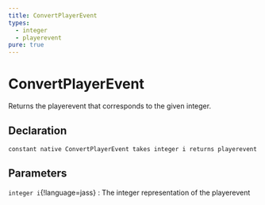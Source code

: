 ```yaml
---
title: ConvertPlayerEvent
types:
  - integer
  - playerevent
pure: true
---
```


# ConvertPlayerEvent
Returns the playerevent that corresponds to the given integer.

## Declaration

```jass
constant native ConvertPlayerEvent takes integer i returns playerevent
```

## Parameters
`integer i`{!language=jass}
: The integer representation of the playerevent
